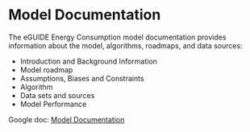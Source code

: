 # Model Documentation 

The eGUIDE Energy Consumption model documentation provides information about the model, algorithms, roadmaps, and data sources: 
 * Introduction and Background Information
 * Model roadmap
 * Assumptions, Biases and Constraints
 * Algorithm 
 * Data sets and sources
 * Model Performance

Google doc:
[Model Documentation](https://docs.google.com/document/d/17rVR3HTGpc00XnwyGlraEdbf9N4lumi2p6VddXEHSQU/edit?usp=sharing
)

